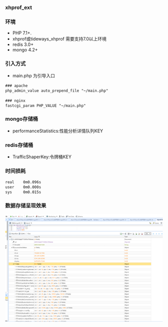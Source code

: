 ### xhprof_ext

### 环境

- PHP 7.1+.
- xhprof或tideways_xhprof 需要支持7.0以上环境
- redis 3.0+
- mongo 4.2+

### 引入方式
- main.php 为引导入口

 ```shell script
### apache
php_admin_value auto_prepend_file "~/main.php"

### nginx 
fastcgi_param PHP_VALUE "~/main.php"
```

### mongo存储桶
- performanceStatistics:性能分析详情队列KEY
### redis存储桶
- TrafficShaperKey:令牌桶KEY


### 时间损耗
```shell script
real    0m0.096s
user    0m0.000s
sys     0m0.015s
```
### 数据存储呈现效果
![avatar](image/1.png)
